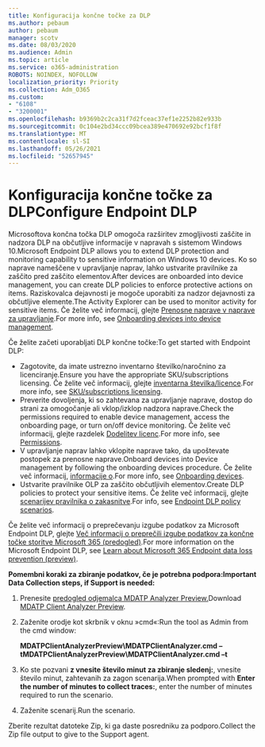 ```yaml
---
title: Konfiguracija končne točke za DLP
ms.author: pebaum
author: pebaum
manager: scotv
ms.date: 08/03/2020
ms.audience: Admin
ms.topic: article
ms.service: o365-administration
ROBOTS: NOINDEX, NOFOLLOW
localization_priority: Priority
ms.collection: Adm_O365
ms.custom:
- "6108"
- "3200001"
ms.openlocfilehash: b9369b2c2ca31f7d2fceac37ef1e2252b82e933b
ms.sourcegitcommit: 0c104e2bd34ccc09bcea389e470692e92bcf1f8f
ms.translationtype: MT
ms.contentlocale: sl-SI
ms.lasthandoff: 05/26/2021
ms.locfileid: "52657945"
---
```

# <a name="configure-endpoint-dlp"></a><span data-ttu-id="e6b64-102">Konfiguracija končne točke za DLP</span><span class="sxs-lookup"><span data-stu-id="e6b64-102">Configure Endpoint DLP</span></span>

<span data-ttu-id="e6b64-103">Microsoftova končna točka DLP omogoča razširitev zmogljivosti zaščite in nadzora DLP na občutljive informacije v napravah s sistemom Windows 10.</span><span class="sxs-lookup"><span data-stu-id="e6b64-103">Microsoft Endpoint DLP allows you to extend DLP protection and monitoring capability to sensitive information on Windows 10 devices.</span></span> <span data-ttu-id="e6b64-104">Ko so naprave nameščene v upravljanje naprav, lahko ustvarite pravilnike za zaščito pred zaščito elementov.</span><span class="sxs-lookup"><span data-stu-id="e6b64-104">After devices are onboarded into device management, you can create DLP policies to enforce protective actions on items.</span></span> <span data-ttu-id="e6b64-105">Raziskovalca dejavnosti je mogoče uporabiti za nadzor dejavnosti za občutljive elemente.</span><span class="sxs-lookup"><span data-stu-id="e6b64-105">The Activity Explorer can be used to monitor activity for sensitive items.</span></span> <span data-ttu-id="e6b64-106">Če želite več informacij, glejte [Prenosne naprave v naprave za upravljanje](/microsoft-365/compliance/endpoint-dlp-getting-started#onboarding-devices-into-device-management).</span><span class="sxs-lookup"><span data-stu-id="e6b64-106">For more info, see [Onboarding devices into device management](/microsoft-365/compliance/endpoint-dlp-getting-started#onboarding-devices-into-device-management).</span></span>  

<span data-ttu-id="e6b64-107">Če želite začeti uporabljati DLP končne točke:</span><span class="sxs-lookup"><span data-stu-id="e6b64-107">To get started with Endpoint DLP:</span></span>

- <span data-ttu-id="e6b64-108">Zagotovite, da imate ustrezno inventarno številko/naročnino za licenciranje.</span><span class="sxs-lookup"><span data-stu-id="e6b64-108">Ensure you have the appropriate SKU/subscriptions licensing.</span></span> <span data-ttu-id="e6b64-109">Če želite več informacij, glejte [inventarna številka/licence](/microsoft-365/compliance/endpoint-dlp-getting-started#skusubscriptions-licensing).</span><span class="sxs-lookup"><span data-stu-id="e6b64-109">For more info, see [SKU/subscriptions licensing](/microsoft-365/compliance/endpoint-dlp-getting-started#skusubscriptions-licensing).</span></span>
- <span data-ttu-id="e6b64-110">Preverite dovoljenja, ki so zahtevana za upravljanje naprave, dostop do strani za omogočanje ali vklop/izklop nadzora naprave.</span><span class="sxs-lookup"><span data-stu-id="e6b64-110">Check the permissions required to enable device management, access the onboarding page, or turn on/off device monitoring.</span></span> <span data-ttu-id="e6b64-111">Če želite več informacij, glejte razdelek [Dodelitev licenc](/microsoft-365/compliance/endpoint-dlp-getting-started#permissions).</span><span class="sxs-lookup"><span data-stu-id="e6b64-111">For more info, see [Permissions](/microsoft-365/compliance/endpoint-dlp-getting-started#permissions).</span></span>
- <span data-ttu-id="e6b64-112">V upravljanje naprav lahko vklopite naprave tako, da upoštevate postopek za prenosne naprave.</span><span class="sxs-lookup"><span data-stu-id="e6b64-112">Onboard devices into Device management by following the onboarding devices procedure.</span></span> <span data-ttu-id="e6b64-113">Če želite več informacij, [informacije o](/microsoft-365/compliance/endpoint-dlp-getting-started#onboarding-devices).</span><span class="sxs-lookup"><span data-stu-id="e6b64-113">For more info, see [Onboarding devices](/microsoft-365/compliance/endpoint-dlp-getting-started#onboarding-devices).</span></span> 
- <span data-ttu-id="e6b64-114">Ustvarite pravilnike OLP za zaščito občutljivih elementov.</span><span class="sxs-lookup"><span data-stu-id="e6b64-114">Create DLP policies to protect your sensitive items.</span></span> <span data-ttu-id="e6b64-115">Če želite več informacij, glejte [scenarijev pravilnika o zakasnitve](/microsoft-365/compliance/endpoint-dlp-using?view=o365-worldwide#endpoint-dlp-policy-scenarios).</span><span class="sxs-lookup"><span data-stu-id="e6b64-115">For info, see [Endpoint DLP policy scenarios](/microsoft-365/compliance/endpoint-dlp-using?view=o365-worldwide#endpoint-dlp-policy-scenarios).</span></span>

<span data-ttu-id="e6b64-116">Če želite več informacij o preprečevanju izgube podatkov za Microsoft Endpoint DLP, glejte [Več informacij o preprečili izgube podatkov za končne točke storitve Microsoft 365 (predogled)](/microsoft-365/compliance/endpoint-dlp-learn-about).</span><span class="sxs-lookup"><span data-stu-id="e6b64-116">For more information on the Microsoft Endpoint DLP, see [Learn about Microsoft 365 Endpoint data loss prevention (preview)](/microsoft-365/compliance/endpoint-dlp-learn-about).</span></span>

<span data-ttu-id="e6b64-117">**Pomembni koraki za zbiranje podatkov, če je potrebna podpora:**</span><span class="sxs-lookup"><span data-stu-id="e6b64-117">**Important Data Collection steps, if Support is needed:**</span></span>

1. <span data-ttu-id="e6b64-118">Prenesite [predogled odjemalca MDATP Analyzer Preview.](https://aka.ms/betamdatpanalyzer)</span><span class="sxs-lookup"><span data-stu-id="e6b64-118">Download [MDATP Client Analyzer Preview](https://aka.ms/betamdatpanalyzer).</span></span>
1. <span data-ttu-id="e6b64-119">Zaženite orodje kot skrbnik v oknu »cmd«:</span><span class="sxs-lookup"><span data-stu-id="e6b64-119">Run the tool as Admin from the cmd window:</span></span>

    <span data-ttu-id="e6b64-120">**MDATPClientAnalyzerPreview\MDATPClientAnalyzer.cmd –t**</span><span class="sxs-lookup"><span data-stu-id="e6b64-120">**MDATPClientAnalyzerPreview\MDATPClientAnalyzer.cmd –t**</span></span>

1. <span data-ttu-id="e6b64-121">Ko ste pozvani **z vnesite število minut za zbiranje sledenj:**, vnesite število minut, zahtevanih za zagon scenarija.</span><span class="sxs-lookup"><span data-stu-id="e6b64-121">When prompted with **Enter the number of minutes to collect traces:**, enter the number of minutes required to run the scenario.</span></span>
1. <span data-ttu-id="e6b64-122">Zaženite scenarij.</span><span class="sxs-lookup"><span data-stu-id="e6b64-122">Run the scenario.</span></span>

<span data-ttu-id="e6b64-123">Zberite rezultat datoteke Zip, ki ga daste posredniku za podporo.</span><span class="sxs-lookup"><span data-stu-id="e6b64-123">Collect the Zip file output to give to the Support agent.</span></span>
